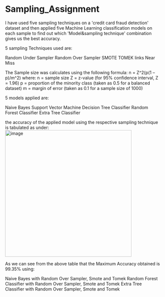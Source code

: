 # Sampling_Assignment
 I have used five sampling techniques on a 'credit card fraud detection' dataset and then applied five Machine Learning classification models on each sample to find out which 'Model&sampling technique' combination gives us the best accuracy.

5 sampling Techniques used are:

Random Under Sampler 
Random Over Sampler
SMOTE
TOMEK links
Near Miss

The Sample size was calculates using the following formula: n = Z^2(p(1 – p)/m^2) where: n = sample size Z = z-value (for 95% confidence interval, Z = 1.96) p = proportion of the minority class (taken as 0.5 for a balanced dataset) m = margin of error (taken as 0.1 for a sample size of 1000)

 5 models applied are:

Naive Bayes
Support Vector Machine
Decision Tree Classifier 
Random Forest Classifier
Extra Tree Classifier 


the accuracy of the applied model using the respective sampling technique is tabulated as under:
<img width="410" alt="image" src="https://user-images.githubusercontent.com/111454531/219962620-c2f361f0-19c0-495a-88a7-59881ea8946c.png">

As we can see from the above  table that the Maximum Accuracy obtained is 99.35% using:

Naive Bayes with Random Over Sampler, Smote and Tomek
Random Forest Classifier with Random Over Sampler, Smote and Tomek
Extra Tree Classifier with Random Over Sampler, Smote and Tomek

